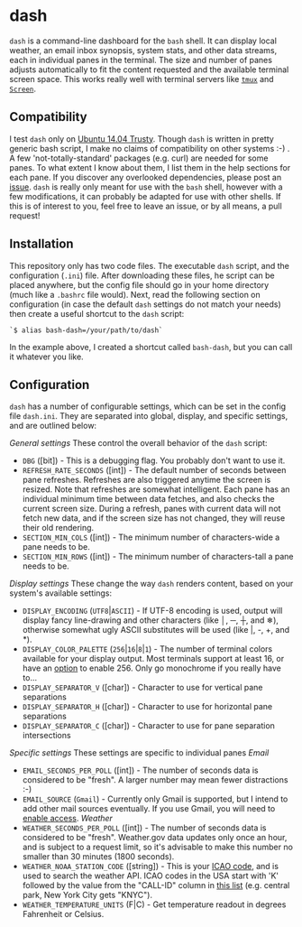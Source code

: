 dash
===
`dash` is a command-line dashboard for the `bash` shell. It can display local
weather, an email inbox synopsis, system stats, and other data streams, each in
individual panes in the terminal. The size and number of panes adjusts
automatically to fit the content requested and the available terminal screen
space. This works really well with terminal servers like
[`tmux`](http://manpages.ubuntu.com/manpages/trusty/man1/tmux.1.html) and
[`Screen`](http://manpages.ubuntu.com/manpages/trusty/man1/screen.1.html).

Compatibility
---
I test `dash` only on [Ubuntu 14.04 Trusty](http://packages.ubuntu.com/trusty/kernel/linux-image-3.13.0-46-generic).
Though `dash` is written in pretty generic bash script, I make no claims of
compatibility on other systems :-) . A few 'not-totally-standard' packages
(e.g. curl) are needed for some panes. To what extent I know about them, I list
them in the help sections for each pane. If you discover any overlooked
dependencies, please post an [issue](https://github.com/pieman72/dash/issues).
`dash` is really only meant for use with the `bash` shell, however with a few
modifications, it can probably be adapted for use with other shells. If this is
of interest to you, feel free to leave an issue, or by all means, a pull
request!

Installation
---
This repository only has two code files. The executable `dash` script, and the
configuration (`.ini`) file. After downloading these files, he script can be
placed anywhere, but the config file should go in your home directory (much
like a `.bashrc` file would). Next, read the following section on configuration
(in case the default `dash` settings do not match your needs) then create a
useful shortcut to the `dash` script:

    `$ alias bash-dash=/your/path/to/dash`

In the example above, I created a shortcut called `bash-dash`, but you can call
it whatever you like.

Configuration
---
`dash` has a number of configurable settings, which can be set in the config
file `dash.ini`. They are separated into global, display, and specific
settings, and are outlined below:

*General settings* These control the overall behavior of the `dash` script:
* `DBG` ([bit]) - This is a debugging flag. You probably don't want to use it.
* `REFRESH_RATE_SECONDS` ([int]) - The default number of seconds between pane
refreshes. Refreshes are also triggered anytime the screen is resized. Note
that refreshes are somewhat intelligent. Each pane has an individual minimum
time between data fetches, and also checks the current screen size. During a
refresh, panes with current data will not fetch new data, and if the screen
size has not changed, they will reuse their old rendering.
* `SECTION_MIN_COLS` ([int]) - The minimum number of characters-wide a pane
needs to be.
* `SECTION_MIN_ROWS` ([int]) - The minimum number of characters-tall a pane
needs to be.

*Display settings* These change the way `dash` renders content, based on your
system's available settings:
* `DISPLAY_ENCODING` (`UTF8`|`ASCII`) - If UTF-8 encoding is used, output will
display fancy line-drawing and other characters (like &#x2502;, &#x2500;,
&#x253c;, and &#x2744;), otherwise somewhat ugly ASCII substitutes will be used
(like |, -, +, and &#x2a;).
* `DISPLAY_COLOR_PALETTE` (`256`|`16`|`8`|`1`) - The number of terminal colors
available for your display output. Most terminals support at least 16, or have
an [option](https://push.cx/2008/256-color-xterms-in-ubuntu) to enable 256.
Only go monochrome if you really have to...
* `DISPLAY_SEPARATOR_V` ([char]) - Character to use for vertical pane
separations
* `DISPLAY_SEPARATOR_H` ([char]) - Character to use for horizontal pane
separations
* `DISPLAY_SEPARATOR_C` ([char]) - Character to use for pane separation
intersections

*Specific settings* These settings are specific to individual panes
_*Email*_
* `EMAIL_SECONDS_PER_POLL` ([int]) - The number of seconds data is considered
to be "fresh". A larger number may mean fewer distractions :-)
* `EMAIL_SOURCE` (`Gmail`) - Currently only Gmail is supported, but I intend to
add other mail sources eventually. If you use Gmail, you will need to [enable
access](#https://www.google.com/settings/security/lesssecureapps).
_*Weather*_
* `WEATHER_SECONDS_PER_POLL` ([int]) - The number of seconds data is considered
to be "fresh". Weather.gov data updates only once an hour, and is subject to a
request limit, so it's advisable to make this number no smaller than 30 minutes
(1800 seconds).
* `WEATHER_NOAA_STATION_CODE` ([string]) - This is your [ICAO code](http://en.wikipedia.org/wiki/International_Civil_Aviation_Organization_airport_code),
and is used to search the weather API. ICAO codes in the USA start with 'K'
followed by the value from the "CALL-ID" column in
[this list](http://www.weather2000.com/1st_order_wbans.txt) (e.g. central park,
New York City gets "KNYC").
* `WEATHER_TEMPERATURE_UNITS` (F|C) - Get temperature readout in degrees
Fahrenheit or Celsius.
